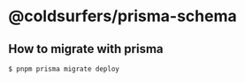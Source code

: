 # @coldsurfers/prisma-schema

## How to migrate with prisma

```bash
$ pnpm prisma migrate deploy
```
